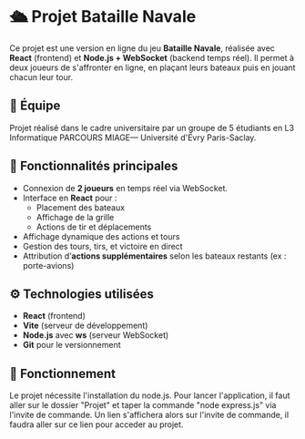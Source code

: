 # 🛳️ Projet Bataille Navale

Ce projet est une version en ligne du jeu **Bataille Navale**, réalisée avec **React** (frontend) et **Node.js + WebSocket** (backend temps réel). Il permet à deux joueurs de s'affronter en ligne, en plaçant leurs bateaux puis en jouant chacun leur tour.

## 👥 Équipe

Projet réalisé dans le cadre universitaire par un groupe de 5 étudiants en L3 Informatique PARCOURS MIAGE— Université d'Évry Paris-Saclay.

## 🚀 Fonctionnalités principales

- Connexion de **2 joueurs** en temps réel via WebSocket.
- Interface en **React** pour :
  - Placement des bateaux
  - Affichage de la grille
  - Actions de tir et déplacements
- Affichage dynamique des actions et tours
- Gestion des tours, tirs, et victoire en direct
- Attribution d’**actions supplémentaires** selon les bateaux restants (ex : porte-avions)

## ⚙️ Technologies utilisées

- **React** (frontend)
- **Vite** (serveur de développement)
- **Node.js** avec **ws** (serveur WebSocket)
- **Git** pour le versionnement

## 🔧 Fonctionnement
Le projet nécessite l'installation du node.js. Pour lancer l'application, il faut aller  sur le dossier "Projet" et taper la commande "node express.js" via l'invite de commande. Un lien s'affichera alors sur l'invite de commande, il faudra aller sur ce lien pour acceder au projet.  

